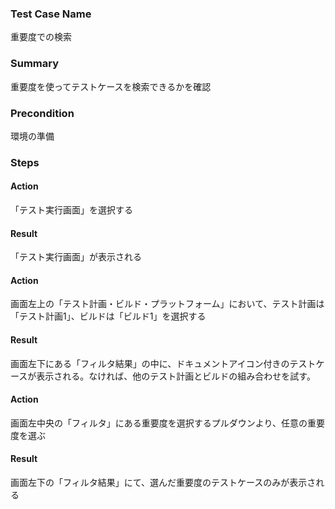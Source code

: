 ### Test Case Name
重要度での検索

### Summary
重要度を使ってテストケースを検索できるかを確認

### Precondition
環境の準備

### Steps

#### Action
「テスト実行画面」を選択する
#### Result
「テスト実行画面」が表示される

#### Action
画面左上の「テスト計画・ビルド・プラットフォーム」において、テスト計画は「テスト計画1」、ビルドは「ビルド1」を選択する
#### Result
画面左下にある「フィルタ結果」の中に、ドキュメントアイコン付きのテストケースが表示される。なければ、他のテスト計画とビルドの組み合わせを試す。

#### Action
画面左中央の「フィルタ」にある重要度を選択するプルダウンより、任意の重要度を選ぶ
#### Result
画面左下の「フィルタ結果」にて、選んだ重要度のテストケースのみが表示される
